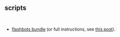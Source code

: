 ## scripts

<br>

* [flashbots bundle](https://github.com/bt3gl-labs/Blockchain-DeFi-and-MEV/blob/main/MEV/scripts/flashbots-bundle.py) (or full instructions, see [this post](https://lilithsecurity.substack.com/p/-mev-wednesdays-intro-to-flashbots)).
